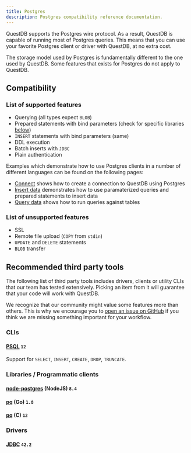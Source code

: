 ```yaml
---
title: Postgres
description: Postgres compatibility reference documentation.
---
```


QuestDB supports the Postgres wire protocol. As a result, QuestDB is capable of
running most of Postgres queries. This means that you can use your favorite
Postgres client or driver with QuestDB, at no extra cost.

The storage model used by Postgres is fundamentally different to the one used by
QuestDB. Some features that exists for Postgres do not apply to QuestDB.

## Compatibility

### List of supported features

- Querying (all types expect `BLOB`)
- Prepared statements with bind parameters (check for specific libraries
  [below](/docs/reference/api/postgres/#libraries--programmatic-clients))
- `INSERT` statements with bind parameters (same)
- DDL execution
- Batch inserts with `JDBC`
- Plain authentication

Examples which demonstrate how to use Postgres clients in a number of different
languages can be found on the following pages:

- [Connect](/docs/develop/connect/#postgres-compatibility) shows how to create a
  connection to QuestDB using Postgres
- [Insert data](/docs/develop/insert-data/#postgres-compatibility) demonstrates
  how to use paramaterized queries and prepared statements to insert data
- [Query data](/docs/develop/query-data/#postgres-compatibility) shows how to
  run queries against tables

### List of unsupported features

- SSL
- Remote file upload (`COPY` from `stdin`)
- `UPDATE` and `DELETE` statements
- `BLOB` transfer

## Recommended third party tools

The following list of third party tools includes drivers, clients or utility
CLIs that our team has tested extensively. Picking an item from it will
guarantee that your code will work with QuestDB.

We recognize that our community might value some features more than others. This
is why we encourage you to [open an issue on GitHub]({@githubUrl@}/issues) if
you think we are missing something important for your workflow.

### CLIs

#### [PSQL](https://www.postgresql.org/docs/current/app-psql.html) `12`

Support for `SELECT`, `INSERT`, `CREATE`, `DROP`, `TRUNCATE`.

### Libraries / Programmatic clients

#### [node-postgres](https://node-postgres.com/) (NodeJS) `8.4`

#### [pq](https://github.com/lib/pq) (Go) `1.8`

#### [pq](https://www.postgresql.org/docs/12/libpq.html) (C) `12`

### Drivers

#### [JDBC](https://jdbc.postgresql.org/) `42.2`
